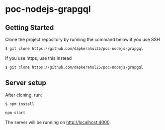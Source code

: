 # poc-nodejs-grapgql

## Getting Started

Clone the project repository by running the command below if you use SSH

```bash
$ git clone https://github.com/dapkerahul25/poc-nodejs-grapgql
```

If you use https, use this instead

```bash
$ git clone https://github.com/dapkerahul25/poc-nodejs-grapgql
```

## Server setup

After cloning, run:

```bash
$ npm install
```

```bash
npm start
```

The server will be running on [http://localhost:4000](http://localhost:4000).
